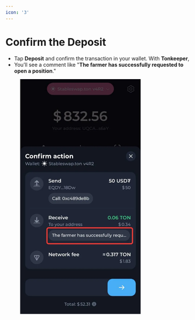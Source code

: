 ```yaml
---
icon: '3'
---
```


# Confirm the Deposit

* Tap **Deposit** and confirm the transaction in your wallet. With **Tonkeeper**,&#x20;
* You’ll see a comment like "**The farmer has successfully requested to open a position**."

<figure><img src="../../.gitbook/assets/image (23).png" alt="" width="329"><figcaption></figcaption></figure>
